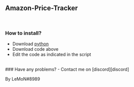 ## Amazon-Price-Tracker

<br>

### How to install?
  - Download [python][python] 
  - Download code above
  - Edit the code as indicated in the script
<br>
### Have any problems?
  - Contact me on [discord][discord]

By LeMoN#8989

[python]: https://www.python.org/
[discord]: https://discord.gg/W63DfKw
